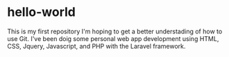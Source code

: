 # hello-world
This is my first repository
I'm hoping to get a better understading of how to use Git. I've been doig some personal web app development using HTML, CSS, Jquery, Javascript, and PHP with the Laravel framework. 

